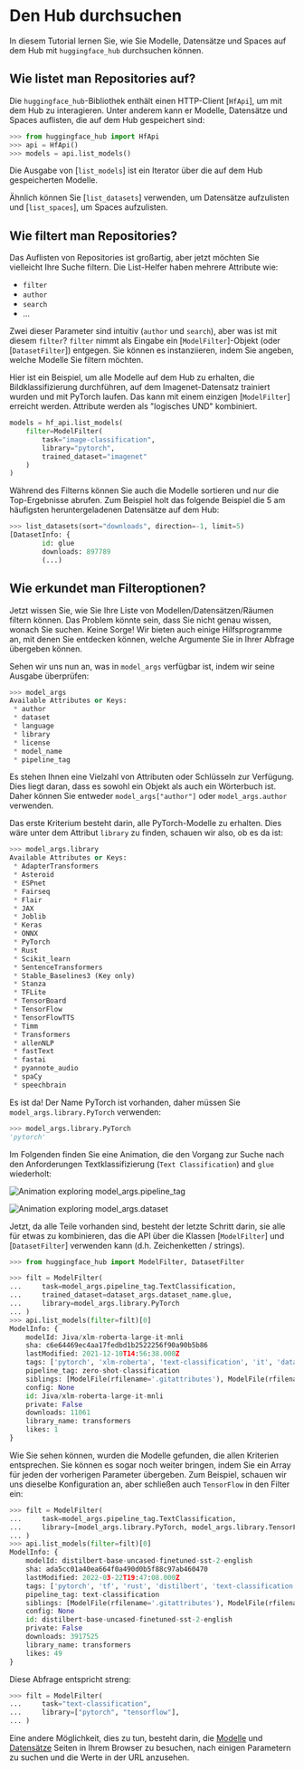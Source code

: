 <!--⚠️ Note that this file is in Markdown but contain specific syntax for our doc-builder (similar to MDX) that may not be
rendered properly in your Markdown viewer.
-->

# Den Hub durchsuchen

In diesem Tutorial lernen Sie, wie Sie Modelle, Datensätze und Spaces auf dem Hub mit `huggingface_hub` durchsuchen können.

## Wie listet man Repositories auf?

Die `huggingface_hub`-Bibliothek enthält einen HTTP-Client [`HfApi`], um mit dem Hub zu interagieren. 
Unter anderem kann er Modelle, Datensätze und Spaces auflisten, die auf dem Hub gespeichert sind:

```py
>>> from huggingface_hub import HfApi
>>> api = HfApi()
>>> models = api.list_models()
```

Die Ausgabe von [`list_models`] ist ein Iterator über die auf dem Hub gespeicherten Modelle.

Ähnlich können Sie [`list_datasets`] verwenden, um Datensätze aufzulisten und [`list_spaces`], um Spaces aufzulisten.

## Wie filtert man Repositories?

Das Auflisten von Repositories ist großartig, aber jetzt möchten Sie vielleicht Ihre Suche filtern. 
Die List-Helfer haben mehrere Attribute wie:
- `filter`
- `author`
- `search`
- ...

Zwei dieser Parameter sind intuitiv (`author` und `search`), aber was ist mit diesem `filter`? 
`filter` nimmt als Eingabe ein [`ModelFilter`]-Objekt (oder [`DatasetFilter`]) entgegen. 
Sie können es instanziieren, indem Sie angeben, welche Modelle Sie filtern möchten.

Hier ist ein Beispiel, um alle Modelle auf dem Hub zu erhalten, die Bildklassifizierung durchführen, 
auf dem Imagenet-Datensatz trainiert wurden und mit PyTorch laufen. 
Das kann mit einem einzigen [`ModelFilter`] erreicht werden. Attribute werden als "logisches UND" kombiniert.

```py
models = hf_api.list_models(
    filter=ModelFilter(
		task="image-classification",
		library="pytorch",
		trained_dataset="imagenet"
	)
)
```

Während des Filterns können Sie auch die Modelle sortieren und nur die Top-Ergebnisse abrufen. 
Zum Beispiel holt das folgende Beispiel die 5 am häufigsten heruntergeladenen Datensätze auf dem Hub:

```py
>>> list_datasets(sort="downloads", direction=-1, limit=5)
[DatasetInfo: {
        id: glue
		downloads: 897789
		(...)
```


## Wie erkundet man Filteroptionen?

Jetzt wissen Sie, wie Sie Ihre Liste von Modellen/Datensätzen/Räumen filtern können. 
Das Problem könnte sein, dass Sie nicht genau wissen, wonach Sie suchen. Keine Sorge! 
Wir bieten auch einige Hilfsprogramme an, mit denen Sie entdecken können, welche Argumente Sie in Ihrer Abfrage übergeben können.


</Tip>

Sehen wir uns nun an, was in `model_args` verfügbar ist, indem wir seine Ausgabe überprüfen:

```python
>>> model_args
Available Attributes or Keys:
 * author
 * dataset
 * language
 * library
 * license
 * model_name
 * pipeline_tag
```

Es stehen Ihnen eine Vielzahl von Attributen oder Schlüsseln zur Verfügung. 
Dies liegt daran, dass es sowohl ein Objekt als auch ein Wörterbuch ist. 
Daher können Sie entweder `model_args["author"]` oder `model_args.author` verwenden.

Das erste Kriterium besteht darin, alle PyTorch-Modelle zu erhalten. 
Dies wäre unter dem Attribut `library` zu finden, schauen wir also, ob es da ist:

```python
>>> model_args.library
Available Attributes or Keys:
 * AdapterTransformers
 * Asteroid
 * ESPnet
 * Fairseq
 * Flair
 * JAX
 * Joblib
 * Keras
 * ONNX
 * PyTorch
 * Rust
 * Scikit_learn
 * SentenceTransformers
 * Stable_Baselines3 (Key only)
 * Stanza
 * TFLite
 * TensorBoard
 * TensorFlow
 * TensorFlowTTS
 * Timm
 * Transformers
 * allenNLP
 * fastText
 * fastai
 * pyannote_audio
 * spaCy
 * speechbrain
```

Es ist da! Der Name PyTorch ist vorhanden, daher müssen Sie `model_args.library.PyTorch` verwenden:

```python
>>> model_args.library.PyTorch
'pytorch'
```

Im Folgenden finden Sie eine Animation, die den Vorgang zur Suche nach den Anforderungen Textklassifizierung (`Text Classification`) and `glue` wiederholt:

![Animation exploring `model_args.pipeline_tag`](https://huggingface.co/datasets/huggingface/documentation-images/resolve/main/search_text_classification.gif)

![Animation exploring `model_args.dataset`](https://huggingface.co/datasets/huggingface/documentation-images/resolve/main/search_glue.gif)

Jetzt, da alle Teile vorhanden sind, besteht der letzte Schritt darin, sie alle für etwas zu kombinieren, 
das die API über die Klassen [`ModelFilter`] und [`DatasetFilter`] verwenden kann (d.h. Zeichenketten / strings).


```python
>>> from huggingface_hub import ModelFilter, DatasetFilter

>>> filt = ModelFilter(
...     task=model_args.pipeline_tag.TextClassification, 
...     trained_dataset=dataset_args.dataset_name.glue, 
...     library=model_args.library.PyTorch
... )
>>> api.list_models(filter=filt)[0]
ModelInfo: {
	modelId: Jiva/xlm-roberta-large-it-mnli
	sha: c6e64469ec4aa17fedbd1b2522256f90a90b5b86
	lastModified: 2021-12-10T14:56:38.000Z
	tags: ['pytorch', 'xlm-roberta', 'text-classification', 'it', 'dataset:multi_nli', 'dataset:glue', 'arxiv:1911.02116', 'transformers', 'tensorflow', 'license:mit', 'zero-shot-classification']
	pipeline_tag: zero-shot-classification
	siblings: [ModelFile(rfilename='.gitattributes'), ModelFile(rfilename='README.md'), ModelFile(rfilename='config.json'), ModelFile(rfilename='pytorch_model.bin'), ModelFile(rfilename='sentencepiece.bpe.model'), ModelFile(rfilename='special_tokens_map.json'), ModelFile(rfilename='tokenizer.json'), ModelFile(rfilename='tokenizer_config.json')]
	config: None
	id: Jiva/xlm-roberta-large-it-mnli
	private: False
	downloads: 11061
	library_name: transformers
	likes: 1
}
```

Wie Sie sehen können, wurden die Modelle gefunden, die allen Kriterien entsprechen. Sie können es sogar noch weiter bringen, 
indem Sie ein Array für jeden der vorherigen Parameter übergeben. 
Zum Beispiel, schauen wir uns dieselbe Konfiguration an, aber schließen auch `TensorFlow` in den Filter ein:

```python
>>> filt = ModelFilter(
...     task=model_args.pipeline_tag.TextClassification, 
...     library=[model_args.library.PyTorch, model_args.library.TensorFlow]
... )
>>> api.list_models(filter=filt)[0]
ModelInfo: {
	modelId: distilbert-base-uncased-finetuned-sst-2-english
	sha: ada5cc01a40ea664f0a490d0b5f88c97ab460470
	lastModified: 2022-03-22T19:47:08.000Z
	tags: ['pytorch', 'tf', 'rust', 'distilbert', 'text-classification', 'en', 'dataset:sst-2', 'transformers', 'license:apache-2.0', 'infinity_compatible']
	pipeline_tag: text-classification
	siblings: [ModelFile(rfilename='.gitattributes'), ModelFile(rfilename='README.md'), ModelFile(rfilename='config.json'), ModelFile(rfilename='map.jpeg'), ModelFile(rfilename='pytorch_model.bin'), ModelFile(rfilename='rust_model.ot'), ModelFile(rfilename='tf_model.h5'), ModelFile(rfilename='tokenizer_config.json'), ModelFile(rfilename='vocab.txt')]
	config: None
	id: distilbert-base-uncased-finetuned-sst-2-english
	private: False
	downloads: 3917525
	library_name: transformers
	likes: 49
}
```

Diese Abfrage entspricht streng:

```py
>>> filt = ModelFilter(
...     task="text-classification", 
...     library=["pytorch", "tensorflow"],
... )
```

Eine andere Möglichkeit, dies zu tun, 
besteht darin, die [Modelle](https://huggingface.co/models) und [Datensätze](https://huggingface.co/datasets) Seiten 
in Ihrem Browser zu besuchen, nach einigen Parametern zu suchen und die Werte in der URL anzusehen.